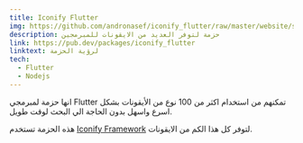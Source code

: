 ```yaml
---
title: Iconify Flutter
img: https://github.com/andronasef/iconify_flutter/raw/master/website/screenshots/1.png
description: حزمة لتوفر العديد من الايقونات للمبرمجين
link: https://pub.dev/packages/iconify_flutter
linktext: لرؤية الحزمة
tech:
  - Flutter
  - Nodejs
---
```


انها حزمة لمبرمجي Flutter تمكنهم من استخدام اكثر من 100 نوع من الأيقونات بشكل اسرع واسهل بدون الحاجة الي البحث لوقت طويل.

هذه الحزمة تستخدم [Iconify Framework](https://github.com/iconify) لتوفر كل هذا الكم من الايقونات.
